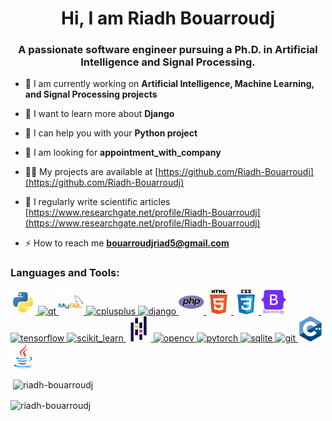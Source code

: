 <h1 align="center">Hi, I am Riadh Bouarroudj</h1>
<h3 align="center">A passionate software engineer pursuing a Ph.D. in Artificial Intelligence and Signal Processing.</h3>

- 🔭 I am currently working on **Artificial Intelligence, Machine Learning, and Signal Processing projects**

- 🌱 I want to learn more about **Django**

- 👯 I can help you with your **Python project**

- 🤝 I am looking for **appointment_with_company**

- 👨‍💻 My projects are available at [https://github.com/Riadh-Bouarroudj](https://github.com/Riadh-Bouarroudj)

- 📝 I regularly write scientific articles [https://www.researchgate.net/profile/Riadh-Bouarroudj](https://www.researchgate.net/profile/Riadh-Bouarroudj)

- ⚡ How to reach me **bouarroudjriad5@gmail.com**



<h3 align="left">Languages and Tools:</h3>
<p align="left"> <a href="https://www.python.org" target="_blank" rel="noreferrer"> <img src="https://raw.githubusercontent.com/devicons/devicon/master/icons/python/python-original.svg" alt="python" width="40" height="40"/> <a href="https://getbootstrap.com" target="_blank" rel="noreferrer"> <a href="https://www.qt.io/" target="_blank" rel="noreferrer"> <img src="https://upload.wikimedia.org/wikipedia/commons/0/0b/Qt_logo_2016.svg" alt="qt" width="40" height="40"/> </a> <a href="https://www.mysql.com/" target="_blank" rel="noreferrer"> <img src="https://raw.githubusercontent.com/devicons/devicon/master/icons/mysql/mysql-original-wordmark.svg" alt="mysql" width="40" height="40"/> </a> <a href="https://www.udemy.com/course/learn-jupyter-notebooks-for-beginners/?utm_source=bing&utm_medium=udemyads&utm_campaign=BG-Search_DSA_GammaCatchall_NonP_la.EN_cc.ROW-English&campaigntype=Search&portfolio=Bing&language=EN&product=Course&test=&audience=DSA&topic=&priority=Gamma&utm_content=deal4584&utm_term=_._ag_1321615365041640_._ad__._kw_udemy_._de_c_._dm__._pl__._ti_dat-2334400625391429:loc-3_._li_3_._pd__._&matchtype=b&msclkid=1a1a93e2f0051f8fb09af52a585fc50f"><img src="https://camo.githubusercontent.com/b89b7da3f87b50d99ee843e4c29abf325f3de385b211b101b0bbc96350571b32/68747470733a2f2f7777772e766563746f726c6f676f2e7a6f6e652f6c6f676f732f6a7570797465722f6a7570797465722d617232312e737667" alt="cplusplus" width="40" height="40"/> </a> <a href="https://www.djangoproject.com/" target="_blank" rel="noreferrer"> <img src="https://cdn.worldvectorlogo.com/logos/django.svg" alt="django" width="40" height="40"/> </a> <a href="https://www.php.net" target="_blank" rel="noreferrer"> <img src="https://raw.githubusercontent.com/devicons/devicon/master/icons/php/php-original.svg" alt="php" width="40" height="40"/> <a href="https://www.w3.org/html/" target="_blank" rel="noreferrer"> <img src="https://raw.githubusercontent.com/devicons/devicon/master/icons/html5/html5-original-wordmark.svg" alt="html5" width="40" height="40"/> </a> <a href="https://www.w3schools.com/css/" target="_blank" rel="noreferrer"> <img src="https://raw.githubusercontent.com/devicons/devicon/master/icons/css3/css3-original-wordmark.svg" alt="css3" width="40" height="40"/> <a> <img src="https://raw.githubusercontent.com/devicons/devicon/master/icons/bootstrap/bootstrap-plain-wordmark.svg" alt="bootstrap" width="40" height="40"/> </a> <a href="https://www.tensorflow.org" target="_blank" rel="noreferrer"> <img src="https://www.vectorlogo.zone/logos/tensorflow/tensorflow-icon.svg" alt="tensorflow" width="40" height="40"/> </a>  <a href="https://scikit-learn.org/" target="_blank" rel="noreferrer"> <img src="https://upload.wikimedia.org/wikipedia/commons/0/05/Scikit_learn_logo_small.svg" alt="scikit_learn" width="40" height="40"/> </a> <a href="https://pandas.pydata.org/" target="_blank" rel="noreferrer"> <img src="https://raw.githubusercontent.com/devicons/devicon/2ae2a900d2f041da66e950e4d48052658d850630/icons/pandas/pandas-original.svg" alt="pandas" width="40" height="40"/> </a> <a href="https://opencv.org/" target="_blank" rel="noreferrer"> <img src="https://www.vectorlogo.zone/logos/opencv/opencv-icon.svg" alt="opencv" width="40" height="40"/> </a> <a href="https://pytorch.org/" target="_blank" rel="noreferrer"> <img src="https://www.vectorlogo.zone/logos/pytorch/pytorch-icon.svg" alt="pytorch" width="40" height="40"/> </a> <a href="https://www.sqlite.org/" target="_blank" rel="noreferrer"> <img src="https://www.vectorlogo.zone/logos/sqlite/sqlite-icon.svg" alt="sqlite" width="40" height="40"/> </a> <a href="https://git-scm.com/" target="_blank" rel="noreferrer"> <img src="https://www.vectorlogo.zone/logos/git-scm/git-scm-icon.svg" alt="git" width="40" height="40"/> </a>  <a href="https://www.w3schools.com/cpp/" target="_blank" rel="noreferrer"> <img src="https://raw.githubusercontent.com/devicons/devicon/master/icons/cplusplus/cplusplus-original.svg" alt="cplusplus" width="40" height="40"/> </a> <a href="https://www.java.com" target="_blank" rel="noreferrer"> <img src="https://raw.githubusercontent.com/devicons/devicon/master/icons/java/java-original.svg" alt="java" width="40" height="40"/> </a> </p>


 

<p>&nbsp;<img align="center" src="https://github-readme-stats.vercel.app/api?username=riadh-bouarroudj&show_icons=true&locale=en" alt="riadh-bouarroudj" /></p>

<p><img align="center" src="https://github-readme-streak-stats.herokuapp.com/?user=riadh-bouarroudj&" alt="riadh-bouarroudj" /></p>

